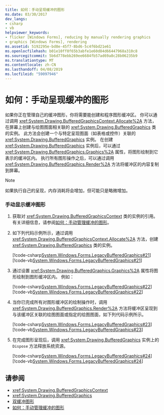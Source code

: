 ```yaml
---
title: 如何：手动呈现缓冲的图形
ms.date: 03/30/2017
dev_langs:
- csharp
- vb
helpviewer_keywords:
- flicker [Windows Forms], reducing by manually rendering graphics
- graphics [Windows Forms], rendering
ms.assetid: 5192295e-bd8e-45f7-8bd6-5c4f6bd21e61
ms.openlocfilehash: b01e10ff0f65b3abfe1e60d84d66447968a310c8
ms.sourcegitcommit: 5b6d778ebb269ee6684fb57ad69a8c28b06235b9
ms.translationtype: MT
ms.contentlocale: zh-CN
ms.lasthandoff: 04/08/2019
ms.locfileid: "59097946"
---
```

# <a name="how-to-manually-render-buffered-graphics"></a>如何：手动呈现缓冲的图形
如果你正在管理自己的缓冲图形，你将需要能创建和程序图形缓冲区。 你可以通过调用 <xref:System.Drawing.BufferedGraphicsContext.Allocate%2A> 方法，在屏幕上创建与绘图图面相关联的 <xref:System.Drawing.BufferedGraphics> 类的实例。 此方法会创建一个与特定呈现图面（如表格或控件）关联的 <xref:System.Drawing.BufferedGraphics> 实例。 在创建 <xref:System.Drawing.BufferedGraphics> 实例后，可以通过 <xref:System.Drawing.BufferedGraphics.Graphics%2A> 属性，将图形绘制到它表示的缓冲区内。 执行所有图形操作之后，可以通过调用 <xref:System.Drawing.BufferedGraphics.Render%2A> 方法将缓冲区的内容复制到屏幕。  
  
> [!NOTE]
>  如果执行自己的呈现，内存消耗将会增加，但可能只是略微增加。  
  
### <a name="to-manually-display-buffered-graphics"></a>手动显示缓冲图形  
  
1.  获取对 <xref:System.Drawing.BufferedGraphicsContext> 类的实例的引用。 有关详细信息，请参阅[如何：手动管理缓冲的图形](how-to-manually-manage-buffered-graphics.md)。  
  
2.  如下列代码示例所示，通过调用 <xref:System.Drawing.BufferedGraphicsContext.Allocate%2A> 方法，创建 <xref:System.Drawing.BufferedGraphics> 类的实例。  
  
     [!code-csharp[System.Windows.Forms.LegacyBufferedGraphics#21](~/samples/snippets/csharp/VS_Snippets_Winforms/System.Windows.Forms.LegacyBufferedGraphics/CS/Class1.cs#21)]
     [!code-vb[System.Windows.Forms.LegacyBufferedGraphics#21](~/samples/snippets/visualbasic/VS_Snippets_Winforms/System.Windows.Forms.LegacyBufferedGraphics/VB/Class1.vb#21)]  
  
3.  通过设置 <xref:System.Drawing.BufferedGraphics.Graphics%2A> 属性将图形绘制到图形缓冲区内。 例如：  
  
     [!code-csharp[System.Windows.Forms.LegacyBufferedGraphics#22](~/samples/snippets/csharp/VS_Snippets_Winforms/System.Windows.Forms.LegacyBufferedGraphics/CS/Class1.cs#22)]
     [!code-vb[System.Windows.Forms.LegacyBufferedGraphics#22](~/samples/snippets/visualbasic/VS_Snippets_Winforms/System.Windows.Forms.LegacyBufferedGraphics/VB/Class1.vb#22)]  
  
4.  当你已完成所有对图形缓冲区的绘制操作时，调用 <xref:System.Drawing.BufferedGraphics.Render%2A> 方法将缓冲区呈现到与该缓冲区关联的绘图图面或指定的绘图图面，如下列代码示例所示。  
  
     [!code-csharp[System.Windows.Forms.LegacyBufferedGraphics#23](~/samples/snippets/csharp/VS_Snippets_Winforms/System.Windows.Forms.LegacyBufferedGraphics/CS/Class1.cs#23)]
     [!code-vb[System.Windows.Forms.LegacyBufferedGraphics#23](~/samples/snippets/visualbasic/VS_Snippets_Winforms/System.Windows.Forms.LegacyBufferedGraphics/VB/Class1.vb#23)]  
  
5.  在完成图形呈现后，调用 <xref:System.Drawing.BufferedGraphics> 实例上的 `Dispose` 方法释放系统资源。  
  
     [!code-csharp[System.Windows.Forms.LegacyBufferedGraphics#24](~/samples/snippets/csharp/VS_Snippets_Winforms/System.Windows.Forms.LegacyBufferedGraphics/CS/Class1.cs#24)]
     [!code-vb[System.Windows.Forms.LegacyBufferedGraphics#24](~/samples/snippets/visualbasic/VS_Snippets_Winforms/System.Windows.Forms.LegacyBufferedGraphics/VB/Class1.vb#24)]  
  
## <a name="see-also"></a>请参阅

- <xref:System.Drawing.BufferedGraphicsContext>
- <xref:System.Drawing.BufferedGraphics>
- [双缓冲图形](double-buffered-graphics.md)
- [如何：手动管理缓冲的图形](how-to-manually-manage-buffered-graphics.md)
